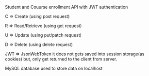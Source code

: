Student and Couurse enrollment API with JWT authentication

C => Create		(using post request)

R => Read/Retrieve	(using get request)

U => Update		(using put/patch request)

D => Delete 		(using delete request)

JWT => JsonWebToken
	it does not gets saved into session storage(as cookies) but, only get returned to the client from server.

MySQL database used to store data on localhost
